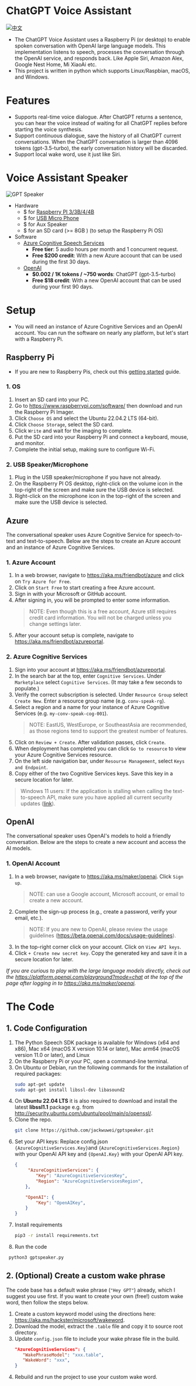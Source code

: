 # ChatGPT Voice Assistant
[![中文](https://img.shields.io/badge/lang-cn-yellow.svg)](https://github.com/jackwuwei/gptspeaker/blob/main/README_zh-CN.md)
* The ChatGPT Voice Assistant uses a Raspberry Pi (or desktop) to enable spoken conversation with OpenAI large language models. This implementation listens to speech, processes the conversation through the OpenAI service, and responds back. Like Apple Siri, Amazon Alex, Google Nest Home, Mi XiaoAi etc.
* This project is written in python which supports Linux/Raspbian, macOS, and Windows.
# Features
* Supports real-time voice dialogue. After ChatGPT returns a sentence, you can hear the voice instead of waiting for all ChatGPT replies before starting the voice synthesis.
* Support continuous dialogue, save the history of all ChatGPT current conversations. When the ChatGPT conversation is larger than 4096 tokens (gpt-3.5-turbo), the early conversation history will be discarded.
* Support local wake word, use it just like Siri.
# Voice Assistant Speaker
![GPT Speaker](/image/IMG_2668.jpg "GPTSpeaker")
* Hardware
   - $ for [Raspberry PI 3/3B/4/4B](https://www.raspberrypi.com/products/)
   - $ for [USB Micro Phone](https://item.taobao.com/item.htm?spm=a230r.1.14.23.315b64e0hmblId&id=668895270969&ns=1&abbucket=1#detail)
   - $ for Aux Speaker
   - $ for an SD card (>= 8GB ) (to setup the Raspberry Pi OS)
* Software
  - [Azure Cognitive Speech Services](https://aka.ms/friendbot/azurecog)
    - **Free tier**: 5 audio hours per month and 1 concurrent request. 
    - **Free $200 credit**: With a new Azure account that can be used during the first 30 days.
  - [OpenAI](https://aka.ms/maker/openai/pricing)
    - **$0.002 / 1K tokens / ~750 words**: ChatGPT (gpt-3.5-turbo)
    - **Free $18 credit**: With a new OpenAI account that can be used during your first 90 days.
# Setup
* You will need an instance of Azure Cognitive Services and an OpenAI account. You can run the software on nearly any platform, but let's start with a Raspberry Pi.
## Raspberry Pi
* If you are new to Raspberry Pis, check out this [getting started](https://www.raspberrypi.com/documentation/computers/getting-started.html) guide.
### 1. OS
1. Insert an SD card into your PC.
1. Go to https://www.raspberrypi.com/software/ then download and run the Raspberry Pi Imager. 
1. Click `Choose OS` and select the Ubuntu 22.04.2 LTS (64-bit).
1. Click `Choose Storage`, select the SD card.
1. Click `Write` and wait for the imaging to complete.
1. Put the SD card into your Raspberry Pi and connect a keyboard, mouse, and monitor.
1. Complete the initial setup, making sure to configure Wi-Fi.
### 2. USB Speaker/Microphone
1. Plug in the USB speaker/microphone if you have not already.
1. On the Raspberry PI OS desktop, right-click on the volume icon in the top-right of the screen and make sure the USB device is selected.
1. Right-click on the microphone icon in the top-right of the screen and make sure the USB device is selected.
## Azure
The conversational speaker uses Azure Cognitive Service for speech-to-text and text-to-speech. Below are the steps to create an Azure account and an instance of Azure Cognitive Services.
### 1. Azure Account
  1. In a web browser, navigate to https://aka.ms/friendbot/azure and click on `Try Azure for Free`.
  1. Click on `Start Free` to start creating a free Azure account.
  1. Sign in with your Microsoft or GitHub account.
  1. After signing in, you will be prompted to enter some information.
        > NOTE: Even though this is a free account, Azure still requires credit card information. You will not be charged unless you change settings later.
  1. After your account setup is complete, navigate to https://aka.ms/friendbot/azureportal.

### 2. Azure Cognitive Services
  1. Sign into your account at https://aka.ms/friendbot/azureportal.
  1. In the search bar at the top, enter `Cognitive Services`. Under `Marketplace` select `Cognitive Services`. (It may take a few seconds to populate.)
  1. Verify the correct subscription is selected. Under `Resource Group` select `Create New`. Enter a resource group name (e.g. `conv-speak-rg`).
  1. Select a region and a name for your instance of Azure Cognitive Services (e.g. `my-conv-speak-cog-001`). 
        > NOTE: EastUS, WestEurope, or SoutheastAsia are recommended, as those regions tend to support the greatest number of features.  
  1. Click on `Review + Create`. After validation passes, click `Create`.
  1. When deployment has completed you can click `Go to resource` to view your Azure Cognitive Services resource.
  1. On the left side navigation bar, under `Resourse Management`, select `Keys and Endpoint`.
  1. Copy either of the two Cognitive Services keys. Save this key in a secure location for later.

  > Windows 11 users: If the application is stalling when calling the text-to-speech API, make sure you have applied all current security updates ([link](https://learn.microsoft.com/en-us/windows/release-health/resolved-issues-windows-11-22h2#2924msgdesc)).

## OpenAI
The conversational speaker uses OpenAI's models to hold a friendly conversation. Below are the steps to create a new account and access the AI models.
### 1. OpenAI Account
  1. In a web browser, navigate to https://aka.ms/maker/openai. Click `Sign up`.
        > NOTE: can use a Google account, Microsoft account, or email to create a new account.
  1. Complete the sign-up process (e.g., create a password, verify your email, etc.).
        > NOTE: If you are new to OpenAI, please review the usage guidelines (https://beta.openai.com/docs/usage-guidelines).
  1. In the top-right corner click on your account. Click on `View API keys`.
  1. Click `+ Create new secret key`. Copy the generated key and save it in a secure location for later.

  _If you are curious to play with the large language models directly, check out the https://platform.openai.com/playground?mode=chat at the top of the page after logging in to https://aka.ms/maker/openai._

# The Code
## 1. Code Configuration
1. The Python Speech SDK package is available for Windows (x64 and x86), Mac x64 (macOS X version 10.14 or later), Mac arm64 (macOS version 11.0 or later), and Linux
1. On the Raspberry Pi or your PC, open a command-line terminal.
1. On Ubuntu or Debian, run the following commands for the installation of required packages:
    ```sh
    sudo apt-get update
    sudo apt-get install libssl-dev libasound2
    ```
1. On **Ubuntu 22.04 LTS** it is also required to download and install the latest **libssl1.1** package e.g. from http://security.ubuntu.com/ubuntu/pool/main/o/openssl/.
1. Clone the repo.
   ```bash
   git clone https://github.com/jackwuwei/gptspeaker.git
   ```
1. Set your API keys: Replace config.json `{AzureCognitiveServices.Key}`and `{AzureCognitiveServices.Region}` with your OpenAI API key and `{OpenAI.Key}` with your OpenAI API key.
    ```json
    {
         "AzureCognitiveServices": {
            "Key": "AzureCognitiveServicesKey", 
            "Region": "AzureCognitiveServicesRegion",
        },

        "OpenAI": {
            "Key": "OpenAIKey", 
        }
    }
    ```
1. Install requirements
   ```bash
   pip3 -r install requirements.txt
   ```
1. Run the code
  ```bash
   python3 gptspeaker.py
   ```
## 2. (Optional) Create a custom wake phrase
The code base has a default wake phrase (`"Hey GPT"`) already, which I suggest you use first. If you want to create your own (free!) custom wake word, then follow the steps below.
  1. Create a custom keyword model using the directions here: https://aka.ms/hackster/microsoft/wakeword. 
  1. Download the model, extract the `.table` file and copy it to source root directory.
  1. Update `config.json` file to include your wake phrase file in the build.
     ```json
     "AzureCognitiveServices": {
        "WakePhraseModel": "xxx.table",
        "WakeWord": "xxx",
     }
     ```
  1. Rebuild and run the project to use your custom wake word.
